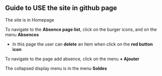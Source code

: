 ## Guide to USE the site in github page

The site is in Homepage

To navigate to the **Absence page list**, click on the burger icons, and on the menu **Absences**

- In this page the user can **delete** an Item when click on the **red button icon**

To navigate to the page add absence, click on the menu **+ Ajouter**

The collapsed display menu is in the menu **Soldes**

